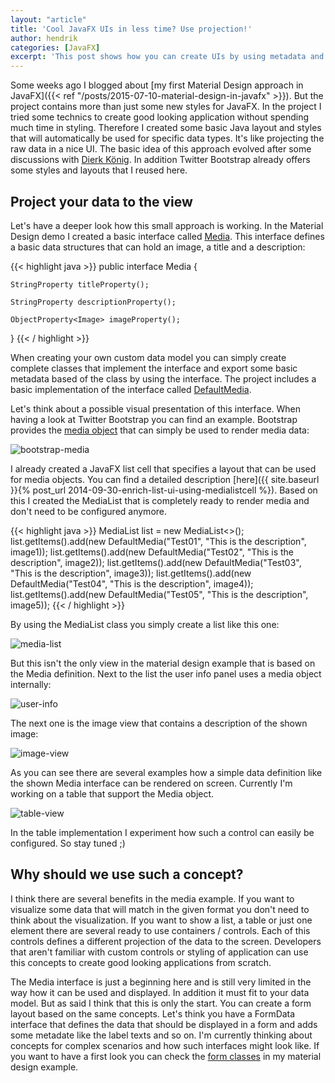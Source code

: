 ```yaml
---
layout: "article"
title: 'Cool JavaFX UIs in less time? Use projection!'
author: hendrik
categories: [JavaFX]
excerpt: 'This post shows how you can create UIs by using metadata and the projection pattern in JavaFX. By doing so all developers can create cool UIs.'
---
```

Some weeks ago I blogged about [my first Material Design approach in JavaFX]({{< ref "/posts/2015-07-10-material-design-in-javafx" >}}). But the project contains more than just some new styles for JavaFX. In the project I tried some technics to create good looking application without spending much time in styling. Therefore I created some basic Java layout and styles that will automatically be used for specific data types. It's like projecting the raw data in a nice UI. The basic idea of this approach evolved after some discussions with [Dierk König](https://twitter.com/mittie). In addition Twitter Bootstrap already offers some styles and layouts that I reused here.

## Project your data to the view

Let's have a deeper look how this small approach is working. In the Material Design demo I created a basic interface called [Media](https://github.com/guigarage/sdkfx/blob/master/src/main/java/com/guigarage/sdk/util/Media.java). This interface defines a basic data structures that can hold an image, a title and a description:

{{< highlight java >}}
public interface Media {

    StringProperty titleProperty();

    StringProperty descriptionProperty();

    ObjectProperty<Image> imageProperty();
}
{{< / highlight >}}

When creating your own custom data model you can simply create complete classes that implement the interface and export some basic metadata based of the class by using the interface. The project includes a basic implementation of the interface called [DefaultMedia](https://github.com/guigarage/sdkfx/blob/master/src/main/java/com/guigarage/sdk/util/DefaultMedia.java).

Let's think about a possible visual presentation of this interface. When having a look at Twitter Bootstrap you can find an example. Bootstrap provides the [media object](http://getbootstrap.com/components/#media) that can simply be used to render media data:

![bootstrap-media](/assets/posts/guigarage-legacy/bootstrap-media-1024x403.png)

I already created a JavaFX list cell that specifies a layout that can be used for media objects. You can find a detailed description [here]({{ site.baseurl }}{% post_url 2014-09-30-enrich-list-ui-using-medialistcell %}). Based on this I created the MediaList that is completely ready to render media and don't need to be configured anymore.

{{< highlight java >}}
MediaList<Media> list = new MediaList<>();
list.getItems().add(new DefaultMedia("Test01", "This is the description", image1));
list.getItems().add(new DefaultMedia("Test02", "This is the description", image2));
list.getItems().add(new DefaultMedia("Test03", "This is the description", image3));
list.getItems().add(new DefaultMedia("Test04", "This is the description", image4));
list.getItems().add(new DefaultMedia("Test05", "This is the description", image5));
{{< / highlight >}}

By using the MediaList class you simply create a list like this one:

![media-list](/assets/posts/guigarage-legacy/media-list-1024x432.png)

But this isn't the only view in the material design example that is based on the Media definition. Next to the list the user info panel uses a media object internally:

![user-info](/assets/posts/guigarage-legacy/user-info-1024x393.png)

The next one is the image view that contains a description of the shown image:

![image-view](/assets/posts/guigarage-legacy/image-view-1024x938.png)

As you can see there are several examples how a simple data definition like the shown Media interface can be rendered on screen. Currently I'm working on a table that support the Media object.

![table-view](/assets/posts/guigarage-legacy/table-view-1024x804.png)

In the table implementation I experiment how such a control can easily be configured. So stay tuned ;)

## Why should we use such a concept?

I think there are several benefits in the media example. If you want to visualize some data that will match in the given format you don't need to think about the visualization. If you want to show a list, a table or just one element there are several ready to use containers / controls. Each of this controls defines a different projection of the data to the screen. Developers that aren't familiar with custom controls or styling of application can use this concepts to create good looking applications from scratch.

The Media interface is just a beginning here and is still very limited in the way how it can be used and displayed. In addition it must fit to your data model. But as said I think that this is only the start. You can create a form layout based on the same concepts. Let's think you have a FormData interface that defines the data that should be displayed in a form and adds some metadate like the label texts and so on. I'm currently thinking about concepts for complex scenarios and how such interfaces might look like. If you want to have a first look you can check the [form classes](https://github.com/guigarage/sdkfx/tree/master/src/main/java/com/guigarage/sdk/form) in my material design example.
